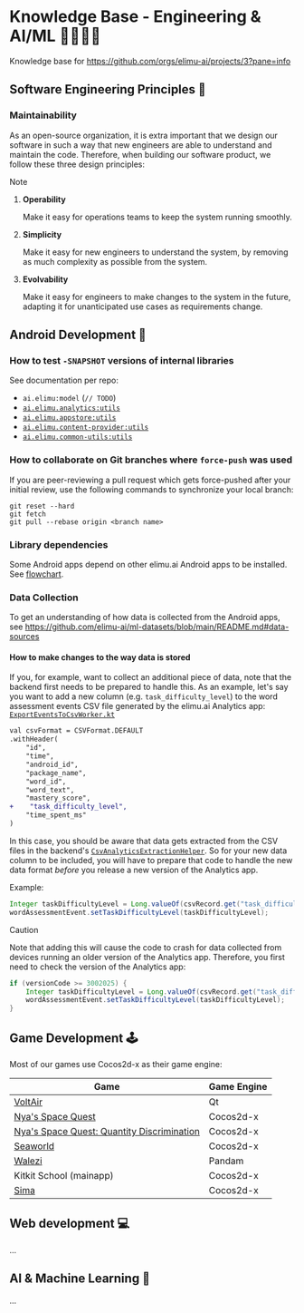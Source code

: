 # Knowledge Base - Engineering & AI/ML 👩🏽‍💻📱

Knowledge base for https://github.com/orgs/elimu-ai/projects/3?pane=info

## Software Engineering Principles 📝

### Maintainability

As an open-source organization, it is extra important that we design our software in such a way that new engineers are able to understand and maintain the code. Therefore, when building our software product, we follow these three design principles:

> [!NOTE]
> 1. **Operability**
> 
>    Make it easy for operations teams to keep the system running smoothly.
>
> 2. **Simplicity**
>
>    Make it easy for new engineers to understand the system, by removing as much complexity as possible from the system.
>
> 3. **Evolvability**
>
>    Make it easy for engineers to make changes to the system in the future, adapting it for unanticipated use cases as requirements change.

## Android Development 📱

### How to test `-SNAPSHOT` versions of internal libraries

See documentation per repo:
* `ai.elimu:model` (`// TODO`)
* [`ai.elimu.analytics:utils`](https://github.com/elimu-ai/analytics/blob/main/README.md#how-to-test--snapshot-versions-of-the-utils-library)
* [`ai.elimu.appstore:utils`](https://github.com/elimu-ai/appstore/blob/main/README.md#how-to-test--snapshot-versions-of-the-utils-library)
* [`ai.elimu.content-provider:utils`](https://github.com/elimu-ai/content-provider/blob/main/README.md#how-to-test--snapshot-versions-of-the-utils-library)
* [`ai.elimu.common-utils:utils`](https://github.com/elimu-ai/common-utils/blob/main/README.md#how-to-publish-a-snapshot-for-local-development--testing)

### How to collaborate on Git branches where `force-push` was used

If you are peer-reviewing a pull request which gets force-pushed after your initial review, use the following commands to synchronize your local branch:

```
git reset --hard
git fetch
git pull --rebase origin <branch name>
```

### Library dependencies

Some Android apps depend on other elimu.ai Android apps to be installed. See 
[flowchart](https://github.com/elimu-ai/wiki/blob/main/SOFTWARE_ARCHITECTURE.md#library-dependencies).

### Data Collection

To get an understanding of how data is collected from the Android apps, see https://github.com/elimu-ai/ml-datasets/blob/main/README.md#data-sources

#### How to make changes to the way data is stored

If you, for example, want to collect an additional piece of data, note that the backend first needs to be prepared to handle this. As an example, let's say you want to add a new column (e.g. `task_difficulty_level`) to the word assessment events CSV file generated by the elimu.ai Analytics app: [`ExportEventsToCsvWorker.kt`](https://github.com/elimu-ai/analytics/blob/main/app/src/main/java/ai/elimu/analytics/task/ExportEventsToCsvWorker.kt)

```diff
val csvFormat = CSVFormat.DEFAULT
.withHeader(
    "id",
    "time",
    "android_id",
    "package_name",
    "word_id",
    "word_text",
    "mastery_score",
+    "task_difficulty_level",
    "time_spent_ms"
)
```

In this case, you should be aware that data gets extracted from the CSV files in the backend's [`CsvAnalyticsExtractionHelper`](https://github.com/elimu-ai/webapp/blob/main/src/main/java/ai/elimu/util/csv/CsvAnalyticsExtractionHelper.java). So for your new data column to be included, you will have to prepare that code to handle the new data format _before_ you release a new version of the Analytics app.

Example:

```java
Integer taskDifficultyLevel = Long.valueOf(csvRecord.get("task_difficulty_level"));
wordAssessmentEvent.setTaskDifficultyLevel(taskDifficultyLevel);
```

> [!CAUTION]
> Note that adding this will cause the code to crash for data collected from devices running an older version of the Analytics app. Therefore, you first need to check the version of the Analytics app:
> ```java
> if (versionCode >= 3002025) {
>     Integer taskDifficultyLevel = Long.valueOf(csvRecord.get("task_difficulty_level"));
>     wordAssessmentEvent.setTaskDifficultyLevel(taskDifficultyLevel);
> }
> ```

## Game Development 🕹️

Most of our games use Cocos2d-x as their game engine:

| Game | Game Engine |
| -------- | -------- |
| [VoltAir](https://github.com/elimu-ai/VoltAir) | Qt |
| [Nya's Space Quest](https://github.com/elimu-ai/nyas-space-quest) | Cocos2d-x |
| [Nya's Space Quest: Quantity Discrimination](https://github.com/elimu-ai/nyas-space-quest-qd) | Cocos2d-x |
| [Seaworld](https://github.com/elimu-ai/seaworld) | Cocos2d-x |
| [Walezi](https://github.com/elimu-ai/walezi-android) | Pandam |
| Kitkit School (mainapp) | Cocos2d-x |
| [Sima](https://github.com/elimu-ai/sima) | Cocos2d-x |

## Web development 💻

...

## AI & Machine Learning 🤖

...
